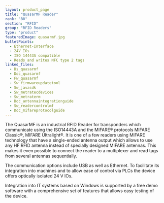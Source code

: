 ```yaml
---
layout: product_page
title: "QuasarMF Reader"
rank: "80"
section: "RFID"
group: "RFID Readers"
type: "product"
featuredImage: quasarmf.jpg
bulletPoints:
  - Ethernet-Interface
  - 24V IOs
  - ISO 14443A compatible
  - Reads and writes NFC type 2 tags
linked_files:
  - Ds_quasarmf
  - Doc_quasarmf
  - Fw_quasarmf
  - Sw_firmwareupdatetool
  - Sw_javasdk
  - Sw_metratecdevices
  - Sw_metraterm
  - Doc_antennaintegrationguide
  - Sw_readercontrolmf
  - Doc_mifareprotocolguide
---
```

The QuasarMF is an industrial RFID Reader for transponders which communicate using the ISO14443A and the MIFARE® protocols MIFARE Classic®, MIFARE Ultralight®. It is one of a few readers using MIFARE technology that have a single-ended antenna output which allows to use any HF RFID antenna instead of specially designed MIFARE antennas. This makes it even possible to connect the reader to a multiplexer and read tags from several antennas sequentially.

The communication options include USB as well as Ethernet. To facilitate its integration into machines and to allow ease of control via PLCs the device offers optically isolated 24 V IOs.

Integration into IT systems based on Windows is supported by a free demo software with a comprehensive set of features that allows easy testing of the device.
